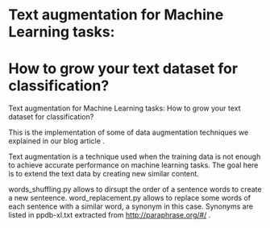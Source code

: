 # Text augmentation for Machine Learning tasks: 
# How to grow your text dataset for classification?

Text augmentation for Machine Learning tasks: How to grow your text dataset for classification?

This is the implementation of some of data augmentation techniques we explained in our blog article .

Text augmentation is a technique used when the training data is not enough to achieve accurate performance on machine learning tasks. The goal here is to extend the text data by creating new similar content.

words_shuffling.py allows to dirsupt the order of a sentence words to create a new senteence.
word_replacement.py allows to replace some words of each sentence with a similar word, a synonym in this case. Synonyms are listed in ppdb-xl.txt extracted from http://paraphrase.org/#/ . 

